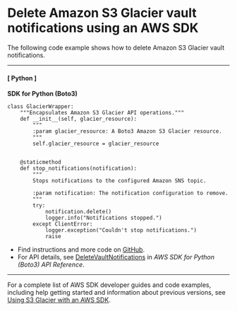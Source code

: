 # Delete Amazon S3 Glacier vault notifications using an AWS SDK<a name="example_glacier_DeleteVaultNotifications_section"></a>

The following code example shows how to delete Amazon S3 Glacier vault notifications\.

------
#### [ Python ]

**SDK for Python \(Boto3\)**  
  

```
class GlacierWrapper:
    """Encapsulates Amazon S3 Glacier API operations."""
    def __init__(self, glacier_resource):
        """
        :param glacier_resource: A Boto3 Amazon S3 Glacier resource.
        """
        self.glacier_resource = glacier_resource


    @staticmethod
    def stop_notifications(notification):
        """
        Stops notifications to the configured Amazon SNS topic.

        :param notification: The notification configuration to remove.
        """
        try:
            notification.delete()
            logger.info("Notifications stopped.")
        except ClientError:
            logger.exception("Couldn't stop notifications.")
            raise
```
+  Find instructions and more code on [GitHub](https://github.com/awsdocs/aws-doc-sdk-examples/tree/main/python/example_code/glacier#code-examples)\. 
+  For API details, see [DeleteVaultNotifications](https://docs.aws.amazon.com/goto/boto3/glacier-2012-06-01/DeleteVaultNotifications) in *AWS SDK for Python \(Boto3\) API Reference*\. 

------

For a complete list of AWS SDK developer guides and code examples, including help getting started and information about previous versions, see [Using S3 Glacier with an AWS SDK](sdk-general-information-section.md)\.